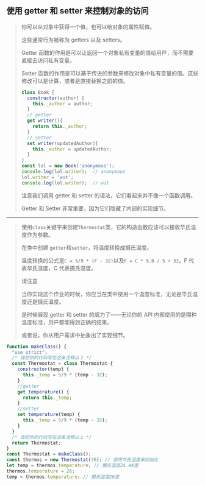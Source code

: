 ## 使用 getter 和 setter 来控制对象的访问

> 你可以从对象中获得一个值，也可以给对象的属性赋值。
>
> 这些通常行为被称为 getters 以及 setters。
>
> Getter 函数的作用是可以让返回一个对象私有变量的值给用户，而不需要直接去访问私有变量。
>
> Setter 函数的作用是可以基于传进的参数来修改对象中私有变量的值。这些修改可以是计算，或者是直接替换之前的值。
>
> ```js
> class Book {
>   constructor(author) {
>     this._author = author;
>   }
>   // getter
>   get writer(){
>     return this._author;
>   }
>   // setter
>   set writer(updatedAuthor){
>     this._author = updatedAuthor;
>   }
> }
> const lol = new Book('anonymous');
> console.log(lol.writer);  // anonymous
> lol.writer = 'wut';
> console.log(lol.writer);  // wut
> ```
>
> 注意我们调用 getter 和 setter 的语法，它们看起来并不像一个函数调用。
>
> Getter 和 Setter 非常重要，因为它们隐藏了内部的实现细节。

---

> 使用`class`关键字来创建`Thermostat`类，它的构造函数应该可以接收华氏温度作为参数。
>
> 在类中创建 `getter`和`setter`，将温度转换成摄氏温度。
>
> 温度转换的公式是`C = 5/9 * (F - 32)`以及`F = C * 9.0 / 5 + 32`，F 代表华氏温度，C 代表摄氏温度。
>
> 请注意
>
> 当你实现这个作业的时候，你应当在类中使用一个温度标准，无论是华氏温度还是摄氏温度。
>
> 是时候展现 getter 和 setter 的威力了——无论你的 API 内部使用的是哪种温度标准，用户都能得到正确的结果。
>
> 或者说，你从用户需求中抽象出了实现细节。

```js
function makeClass() {
  "use strict";
  /* 请把你的代码写在这条注释以下 */
  const Thermostat = class Thermostat {
    constructor(temp) {
      this._temp = 5/9 * (temp - 32);
    }
    //getter
    get temperature() {
      return this._temp;
    }
    //setter
    set temperature(temp) {
      this._temp = 5/9 * (temp - 32);
    }
  }
  /* 请把你的代码写在这条注释以上 */
  return Thermostat;
}
const Thermostat = makeClass();
const thermos = new Thermostat(76); // 使用华氏温度来初始化
let temp = thermos.temperature; // 摄氏温度24.44度
thermos.temperature = 26;
temp = thermos.temperature; // 摄氏温度26度
```

